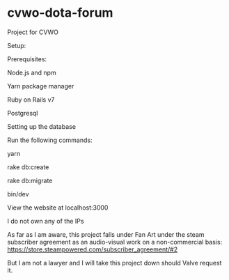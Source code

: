 # cvwo-dota-forum
Project for CVWO

Setup:

Prerequisites:

Node.js and npm

Yarn package manager

Ruby on Rails v7

Postgresql


Setting up the database

Run the following commands:

yarn

rake db:create

rake db:migrate

bin/dev

View the website at
localhost:3000


I do not own any of the IPs

As far as I am aware, this project falls under Fan Art under the steam subscriber agreement as an audio-visual work on a non-commercial basis:
https://store.steampowered.com/subscriber_agreement/#2

But I am not a lawyer and I will take this project down should Valve request it.
